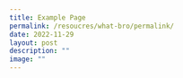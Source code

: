 ```yaml
---
title: Example Page
permalink: /resoucres/what-bro/permalink/
date: 2022-11-29
layout: post
description: ""
image: ""
---
```

